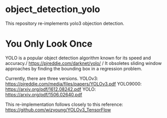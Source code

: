 # object_detection_yolo
This repository re-implements yolo3 objection detection.

# You Only Look Once
YOLO is a popular object detection algorithm known for its speed and accuracy./
https://pjreddie.com/darknet/yolo/ /
It obsoletes sliding window approaches by finding the bounding box in a regression problem.

Currently, there are three versions.
YOLOv3: https://pjreddie.com/media/files/papers/YOLOv3.pdf
YOLO9000: https://arxiv.org/pdf/1612.08242.pdf
YOLO: https://arxiv.org/pdf/1506.02640.pdf

This re-implementation follows closely to this reference: https://github.com/wizyoung/YOLOv3_TensorFlow
